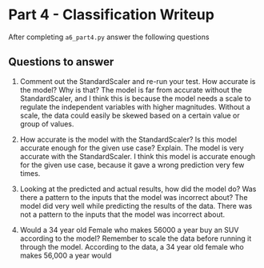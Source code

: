 # Part 4 - Classification Writeup

After completing `a6_part4.py` answer the following questions

## Questions to answer

1. Comment out the StandardScaler and re-run your test. How accurate is the model? Why is that? The model is far from accurate without the StandardScaler, and I think this is because the model needs a scale to regulate the independent variables with higher magnitudes. Without a scale, the data could easily be skewed based on a certain value or group of values.

2. How accurate is the model with the StandardScaler? Is this model accurate enough for the given use case? Explain. The model is very accurate with the StandardScaler. I think this model is accurate enough for the given use case, because it gave a wrong prediction very few times.

3. Looking at the predicted and actual results, how did the model do? Was there a pattern to the inputs that the model was incorrect about? The model did very well while predicting the results of the data. There was not a pattern to the inputs that the model was incorrect about.

4. Would a 34 year old Female who makes 56000 a year buy an SUV according to the model? Remember to scale the data before running it through the model. According to the data, a 34 year old female who makes 56,000 a year would 

